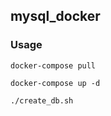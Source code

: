 ## mysql_docker

### Usage

    docker-compose pull
    
    docker-compose up -d
    
    ./create_db.sh
  